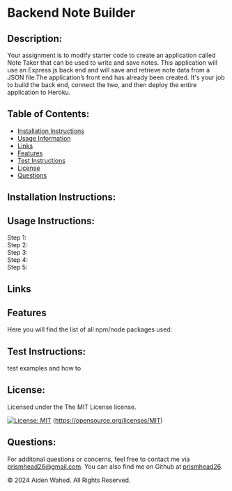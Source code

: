 # Backend Note Builder
  
  ## Description:
  Your assignment is to modify starter code to create an application called Note Taker that can be used to write and save notes. This application will use an Express.js back end and will save and retrieve note data from a JSON file.The application’s front end has already been created. It's your job to build the back end, connect the two, and then deploy the entire application to Heroku.
  
  ## Table of Contents:
  - [Installation Instructions](#Installation-Instructions)
  - [Usage Information](#Usage-Instructions)
  - [Links](#Links)
  - [Features](#Features)
  - [Test Instructions](#Test-Instructions)
  - [License](#License)
  - [Questions](#Questions)

  ## Installation Instructions:
  
  
  ## Usage Instructions:
  Step 1:
  <br>
  Step 2: 
  <br>
  Step 3: 
  <br>
  Step 4: 
  <br>
  Step 5:

  ## Links

  ## Features
  Here you will find the list of all npm/node packages used: 

  ## Test Instructions:
  test examples and how to
  
  ## License:
  
  Licensed under the The MIT License license.
  
  [![License: MIT](https://img.shields.io/badge/License-MIT-yellow.svg)](https://opensource.org/licenses/MIT)  (https://opensource.org/licenses/MIT)
  
  ## Questions:
  For additonal questions or concerns, feel free to contact me via [prismhead26@gmail.com](http://prismhead26@gmail.com). 
  You can also find me on Github at [prismhead26](https://github.com/prismhead26).
  
  © 2024 Aiden Wahed. All Rights Reserved.